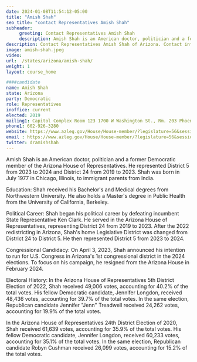 ```yaml
---
date: 2024-01-08T11:54:12-05:00
title: "Amish Shah"
seo_title: "contact Representatives Amish Shah"
subheader:
     greeting: Contact Representatives Amish Shah
     description: Amish Shah is an American doctor, politician and a former Democratic member of the Arizona House of Representatives. He represented District 5 from 2023 to 2024 and District 24 from 2019 to 2023. Shah was born in July 1977 in Chicago, Illinois, to immigrant parents from India.
description: Contact Representatives Amish Shah of Arizona. Contact information for Amish Shah includes email address, phone number, and mailing address.
image: amish-shah.jpeg
video:
url:  /states/arizona/amish-shah/
weight: 1
layout: course_home

####candidate
name: Amish Shah
state: Arizona
party: Democratic
role: Representatives
inoffice: current
elected: 2019
mailing1: Capitol Complex Room 123 1700 W Washington St., Rm. 203 Phoenix, AZ 85007-2890
phone1: 602-926-3280
website: https://www.azleg.gov/House/House-member/?legislature=56&session=128&legislator=2197/
email : https://www.azleg.gov/House/House-member/?legislature=56&session=128&legislator=2197/
twitter: dramishshah
---
```


Amish Shah is an American doctor, politician and a former Democratic member of the Arizona House of Representatives. He represented District 5 from 2023 to 2024 and District 24 from 2019 to 2023. Shah was born in July 1977 in Chicago, Illinois, to immigrant parents from India.

Education:
Shah received his Bachelor's and Medical degrees from Northwestern University. He also holds a Master's degree in Public Health from the University of California, Berkeley.

Political Career:
Shah began his political career by defeating incumbent State Representative Ken Clark. He served in the Arizona House of Representatives, representing District 24 from 2019 to 2023. After the 2022 redistricting in Arizona, Shah's home Legislative District was changed from District 24 to District 5. He then represented District 5 from 2023 to 2024.

Congressional Candidacy:
On April 3, 2023, Shah announced his intention to run for U.S. Congress in Arizona's 1st congressional district in the 2024 elections. To focus on his campaign, he resigned from the Arizona House in February 2024.

Electoral History:
In the Arizona House of Representatives 5th District Election of 2022, Shah received 49,006 votes, accounting for 40.2% of the total votes. His fellow Democratic candidate, Jennifer Longdon, received 48,436 votes, accounting for 39.7% of the total votes. In the same election, Republican candidate Jennifer "Jenn" Treadwell received 24,262 votes, accounting for 19.9% of the total votes.

In the Arizona House of Representatives 24th District Election of 2020, Shah received 61,639 votes, accounting for 35.9% of the total votes. His fellow Democratic candidate, Jennifer Longdon, received 60,233 votes, accounting for 35.1% of the total votes. In the same election, Republican candidate Robyn Cushman received 26,099 votes, accounting for 15.2% of the total votes.
